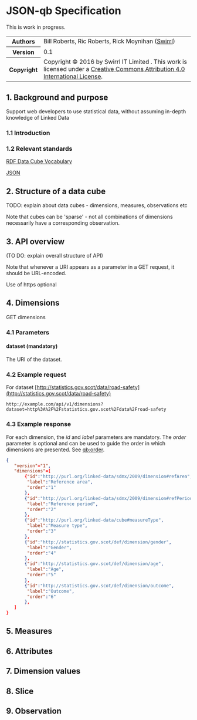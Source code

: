 # JSON-qb Specification

This is work in progress.

<!-- Document Info -->
<table class="table">
  <tr>
    <th>Authors</th>
    <td>
      Bill Roberts, Ric Roberts, Rick Moynihan (<a href="http://www.swirrl.com">Swirrl</a>)
    </td>
  </tr>
  <tr>
    <th>Version</th>
    <td>0.1</td>
  </tr>
  <tr>
    <th>Copyright</th>
    <td>
      Copyright &copy; 2016 by Swirrl IT Limited . This work is licensed under a
      <a href="http://creativecommons.org/licenses/by/4.0/">
        Creative Commons Attribution 4.0 International License</a>.
    </td>
  </tr>
</table>

## 1. Background and purpose

Support web developers to use statistical data, without assuming in-depth knowledge of Linked Data

### 1.1 Introduction


### 1.2 Relevant standards

[RDF Data Cube Vocabulary](https://www.w3.org/TR/vocab-data-cube/)

[JSON](https://tools.ietf.org/html/rfc7159)

## 2. Structure of a data cube

TODO: explain about data cubes - dimensions, measures, observations etc

Note that cubes can be 'sparse' - not all combinations of dimensions necessarily have a corresponding observation.

## 3. API overview

(TO DO: explain overall structure of API)

Note that whenever a URI appears as a parameter in a GET request, it should be URL-encoded.

Use of https optional

## 4. Dimensions

GET dimensions

### 4.1 Parameters

#### dataset (mandatory)

The URI of the dataset. 

### 4.2 Example request

For dataset [http://statistics.gov.scot/data/road-safety](http://statistics.gov.scot/data/road-safety)
```
http://example.com/api/v1/dimensions?dataset=http%3A%2F%2Fstatistics.gov.scot%2Fdata%2Froad-safety
```

### 4.3 Example response

For each dimension, the _id_ and _label_ parameters are mandatory. The _order_ parameter is optional and can be used to guide the order in which dimensions are presented.  See [qb:order](https://www.w3.org/TR/vocab-data-cube/#ref_qb_order).

```json
{
   "version"="1",
   "dimensions"=[
       {"id":"http://purl.org/linked-data/sdmx/2009/dimension#refArea",
        "label":"Reference area",
        "order":"1"
       },
       {"id":"http://purl.org/linked-data/sdmx/2009/dimension#refPeriod",
        "label":"Reference period",
        "order":"2"
       },
       {"id":"http://purl.org/linked-data/cube#measureType",
        "label":"Measure type",
        "order":"3"
       },
       {"id":"http://statistics.gov.scot/def/dimension/gender",
        "label":"Gender",
        "order":"4"
       },       
       {"id":"http://statistics.gov.scot/def/dimension/age",
        "label":"Age",
        "order":"5"
       },
       {"id":"http://statistics.gov.scot/def/dimension/outcome",
        "label":"Outcome",
        "order":"6"
       },
   ]
}
```

## 5. Measures


## 6. Attributes



## 7. Dimension values


## 8. Slice


## 9. Observation







